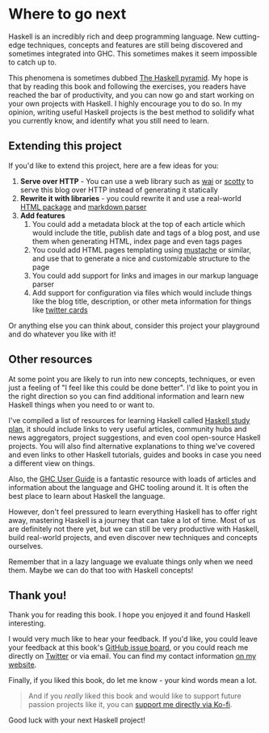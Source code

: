 # Where to go next

Haskell is an incredibly rich and deep programming language.
New cutting-edge techniques, concepts and features are still being discovered
and sometimes integrated into GHC. This sometimes makes it seem impossible
to catch up to.

This phenomena is sometimes dubbed
[The Haskell pyramid](https://patrickmn.com/software/the-haskell-pyramid/).
My hope is that by reading this book and following the exercises,
you readers have reached the bar of productivity, and you can now go and start
working on your own projects with Haskell. I highly encourage you to do so.
In my opinion, writing useful Haskell projects is the best method to solidify
what you currently know, and identify what you still need to learn.

## Extending this project

If you'd like to extend this project, here are a few ideas for you:

1. **Serve over HTTP** - You can use a web library such as
   [wai](https://www.youtube.com/watch?v=mz5_HmLGRXc) or
   [scotty](https://gilmi.me/blog/post/2020/12/05/scotty-bulletin-board)
   to serve this blog over HTTP instead of generating it statically
2. **Rewrite it with libraries** - you could rewrite it and use a real-world
   [HTML package](https://hackage.haskell.org/package/blaze-html)
   and [markdown parser](https://hackage.haskell.org/package/cheapskate)
3. **Add features**
   1. You could add a metadata block at the top of each article
      which would include the title, publish date and tags of a blog post,
	  and use them when generating HTML, index page and even tags pages
   2. You could add HTML pages templating using
      [mustache](https://hackage.haskell.org/package/mustache) or similar,
	  and use that to generate a nice and customizable structure to the page
   3. You could add support for links and images in our markup language parser
   4. Add support for configuration via files which would include things like
      the blog title, description, or other meta information for things like
	  [twitter cards](https://developer.twitter.com/en/docs/twitter-for-websites/cards/overview/abouts-cards)

Or anything else you can think about, consider this project your playground and
do whatever you like with it!

## Other resources

At some point you are likely to run into new concepts, techniques,
or even just a feeling of "I feel like this could be done better".
I'd like to point you in the right direction so you can find additional information
and learn new Haskell things when you need to or want to.

I've compiled a list of resources for learning Haskell called
[Haskell study plan](https://github.com/soupi/haskell-study-plan),
it should include links to very useful articles, community hubs and news aggregators,
project suggestions, and even cool open-source Haskell projects.
You will also find alternative explanations to thing we've covered
and even links to other Haskell tutorials, guides and books in case you need
a different view on things.

Also, the [GHC User Guide](http://downloads.haskell.org/~ghc/latest/docs/html/users_guide/index.html)
is a fantastic resource with loads of articles and information about the language and GHC tooling around it.
It is often the best place to learn about Haskell the language.

However, don't feel pressured to learn everything Haskell
has to offer right away, mastering Haskell is a journey that can take a lot of time.
Most of us are definitely not there yet, but we can still be very productive with Haskell,
build real-world projects, and even discover new techniques and concepts ourselves.

Remember that in a lazy language we evaluate things only when we need them.
Maybe we can do that too with Haskell concepts!

## Thank you!

Thank you for reading this book. I hope you enjoyed it and found Haskell interesting.

I would very much like to hear your feedback. If you'd like, you could leave your
feedback at this book's
[GitHub issue board](https://github.com/soupi/learn-haskell-blog-generator/issues),
or you could reach me directly on [Twitter](https://twitter.com/_gilmi) or via email.
You can find my contact information [on my website](https://gilmi.me).

Finally, if you liked this book, do let me know - your kind words mean a lot.

> And if you *really* liked this book and would like to support future passion projects
> like it, you can [support me directly via Ko-fi](https://ko-fi.com/gilmi).

Good luck with your next Haskell project!

